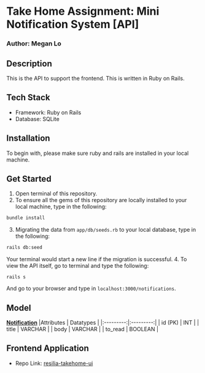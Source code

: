 # Take Home Assignment: Mini Notification System [API]
### Author: Megan Lo

## Description
This is the API to support the frontend. This is written in Ruby on Rails.

## Tech Stack
- Framework: Ruby on Rails
- Database: SQLite

## Installation
To begin with, please make sure ruby and rails are installed in your local machine.

## Get Started
1. Open terminal of this repository.
2. To ensure all the gems of this repository are locally installed to your local machine, type in the following:
```bash
bundle install
```
3. Migrating the data from `app/db/seeds.rb` to your local database, type in the following:
```bash
rails db:seed
```
Your terminal would start a new line if the migration is successful.
4. To view the API itself, go to terminal and type the following:
```
rails s
```
And go to your browser and type in `localhost:3000/notifications`.

## Model
<u><b>Notification</b></u>
|Attributes | Datatypes |
|:---------:|:---------:|
| id (PK)   |  INT      |
| title     |  VARCHAR  |
| body      |  VARCHAR  |
| to_read   |  BOOLEAN  |

## Frontend Application
- Repo Link: [resilia-takehome-ui](https://github.com/mehmehmehlol/resilia-takehome-ui)

